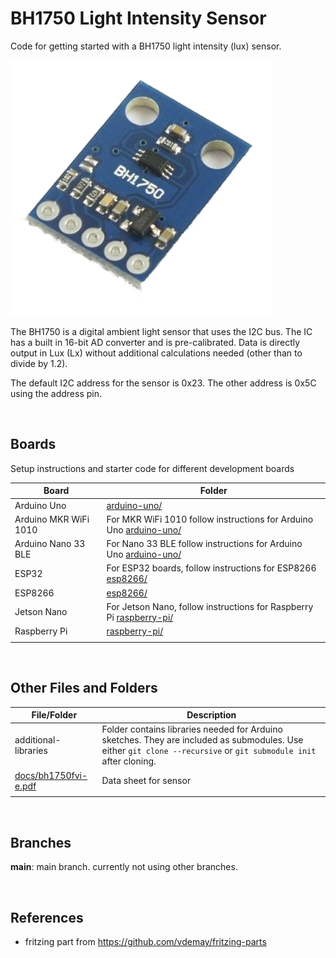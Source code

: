 # BH1750 Light Intensity Sensor

Code for getting started with a BH1750 light intensity (lux) sensor.

![sensor](assets/BH1750.png)

The BH1750 is a digital ambient light sensor that uses the I2C bus. The IC has a built in 16-bit AD converter and is pre-calibrated. Data is directly output in Lux (Lx) without additional calculations needed (other than to divide by 1.2).

The default I2C address for the sensor is 0x23. The other address is 0x5C using the address pin.

<br />

## Boards

Setup instructions and starter code for different development boards

| Board | Folder |
| --- | --- |
| Arduino Uno | [arduino-uno/](arduino-uno/) |
| Arduino MKR WiFi 1010 | For MKR WiFi 1010 follow instructions for Arduino Uno [arduino-uno/](arduino-uno/) |
| Arduino Nano 33 BLE | For Nano 33 BLE follow instructions for Arduino Uno [arduino-uno/](arduino-uno/) |
| ESP32 | For ESP32 boards, follow instructions for ESP8266 [esp8266/](esp8266/) |
| ESP8266 | [esp8266/](esp8266/) |
| Jetson Nano | For Jetson Nano, follow instructions for Raspberry Pi [raspberry-pi/](raspberry-pi/) |
| Raspberry Pi | [raspberry-pi/](raspberry-pi/) |
|  |  |

<br />

## Other Files and Folders

| File/Folder | Description |
|--- | --- |
| additional-libraries | Folder contains libraries needed for Arduino sketches. They are included as submodules. Use either `git clone --recursive` or `git submodule init` after cloning. |
| [docs/bh1750fvi-e.pdf](docs/bh1750fvi-e.pdf) | Data sheet for sensor |
|  |  |

<br />

## Branches

**main**: main branch. currently not using other branches.

<br />

## References

- fritzing part from https://github.com/vdemay/fritzing-parts
